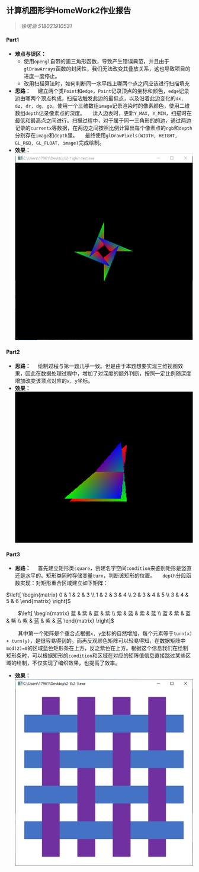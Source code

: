 ## 计算机图形学HomeWork2作业报告
> *徐珺涵 518021910531*
#### Part1
- **难点与误区：** 
  - 使用`opengl`自带的画三角形函数，导致产生错误典范，并且由于`glDrawArrays`函数的封闭性，我们无法改变其叠放关系，这也导致项目的进度一度停止。
  - 改用扫描算法时，如何判断同一水平线上哪两个点之间应该进行扫描填充
- **思路：**
&nbsp;&nbsp;&nbsp;&nbsp;建立两个类`Point`和`edge`，`Point`记录顶点的坐标和颜色，`edge`记录边由哪两个顶点构成，扫描法触发此边的最低点，以及沿着此边变化的`dx, dz, dr, dg, gb`。使用一个三维数组`image`记录渲染时的像素颜色，使用二维数组`depth`记录像素点的深度。
&nbsp;&nbsp;&nbsp;&nbsp;读入边表时，更新`Y_MAX, Y_MIN`，扫描时在最低和最高点之间进行。扫描过程中，对于属于同一三角形的的边，通过两边记录的`currentx`等数据，在两边之间按照比例计算出每个像素点的`rgb`和`depth`分别存在`image`和`depth`里。
&nbsp;&nbsp;&nbsp;&nbsp;最终使用`glDrawPixels(WIDTH, HEIGHT, GL_RGB, GL_FLOAT, image)`完成绘制。
- **效果：**
  ![avatar](./2-1.png)
#### Part2
- **思路：**
&nbsp;&nbsp;&nbsp;&nbsp;绘制过程与第一题几乎一致。但是由于本题想要实现三维视图效果，因此在数据处理过程中，增加了对深度的额外判断，按照一定比例随深度增加改变该顶点对应的`x, y`坐标。
- **效果：**
![avatar](./2-2.png)
#### Part3
- **思路：**
&nbsp;&nbsp;&nbsp;&nbsp;首先建立矩形类`square`，创建名字空间`condition`来鉴别矩形是竖直还是水平的。矩形类同时存储变量`turn`，判断该矩形的位置。
&nbsp;&nbsp;&nbsp;&nbsp;`depth`分段函数实现：对矩形重合区域建立如下矩阵：

$\left[ \begin{matrix} 0 & 1 & 2 & 3 \\ 1 & 2 & 3 & 4 \\ 2 & 3 & 4 & 5 \\ 3 & 4 & 5 & 6 \end{matrix} \right]$


&nbsp;&nbsp;&nbsp;&nbsp;&nbsp;&nbsp;&nbsp;
$\left[ \begin{matrix} 蓝 & 紫 & 蓝 & 紫 \\ 紫 & 蓝 & 紫 & 蓝 \\ 蓝 & 紫 & 蓝 & 紫 \\ 紫 & 蓝 & 紫 & 蓝 \end{matrix} \right]$

&nbsp;&nbsp;&nbsp;&nbsp;&nbsp;&nbsp;&nbsp;&nbsp;其中第一个矩阵是个重合点根据`x, y`坐标的自然增加，每个元素等于`turn(x) + turn(y)`，是很容易得到的。而再反观颜色矩阵可以轻易得知，在数据矩阵中`mod(2)=0`的区域蓝色矩形条在上方，反之紫色在上方。根据这个信息我们在绘制矩形条时，可以根据矩形的`condition`和区域在对应的矩阵值信息直接跳过某些区域的绘制，不仅实现了编织效果，也提高了效率。
- **效果：**
![avatar](./2-3.png)
